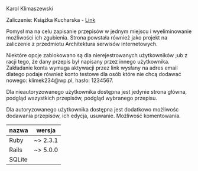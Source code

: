 <p>Karol Klimaszewski</p>

<p>Zaliczenie:
Książka Kucharska - <a href="https://fathomless-bastion-35868.herokuapp.com/">Link</a></p>

<p>Pomysł ma na celu zapisanie przepisów w jednym miejscu i wyeliminowanie możliwości ich zgubienia. Strona powstała również jako projekt na zaliczenie z przedmiotu Architektura serwisów internetowych.</p>

<p>Niektóre opcje zablokowano są dla nierejestrowanych użytkowników ;ub z racji tego, że dany przepis był napisany przez innego użytkownika. Zakładanie konta wymaga aktywacji przez link wysłany na adres email dlatego podaje również konto testowe dla osób które nie chcą dodawać nowego: klimek234@wp.pl, hasło: 1234567.</p>
<p>Dla nieautoryzowanego użytkownika dostępna jest jedynie strona główna, podgląd wszystkich przepisów, podgląd wybranego przepisu.</p>
<p>Dla autoryzowanego użytkownika dostępna jest dodatkowo możliwośc dodawania przepisów, ich edycja, usuwanie. Możliwość komentowania.</p>

<table><thead>
<tr>
<th>nazwa</th>
<th>wersja</th>
</tr>
</thead><tbody>
<tr>
<td>Ruby</td>
<td>~&gt; 2.3.1</td>
</tr>
<tr>
<td>Rails</td>
<td>~&gt; 5.0.0</td>
</tr>
<tr>
<td>SQLite</td>
<td></td>
</tr>
</tbody></table>
